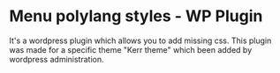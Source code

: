 # Menu polylang styles - WP Plugin

It's a wordpress plugin which allows you to add missing css.
This plugin was made for a specific theme "Kerr theme" which been added by wordpress administration.